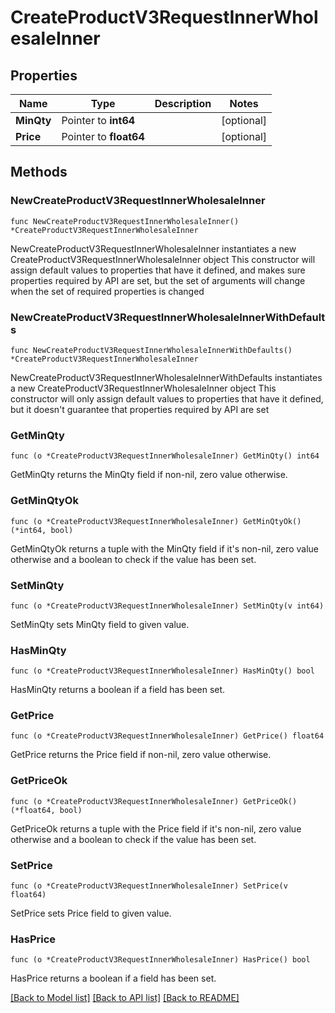 # CreateProductV3RequestInnerWholesaleInner

## Properties

Name | Type | Description | Notes
------------ | ------------- | ------------- | -------------
**MinQty** | Pointer to **int64** |  | [optional] 
**Price** | Pointer to **float64** |  | [optional] 

## Methods

### NewCreateProductV3RequestInnerWholesaleInner

`func NewCreateProductV3RequestInnerWholesaleInner() *CreateProductV3RequestInnerWholesaleInner`

NewCreateProductV3RequestInnerWholesaleInner instantiates a new CreateProductV3RequestInnerWholesaleInner object
This constructor will assign default values to properties that have it defined,
and makes sure properties required by API are set, but the set of arguments
will change when the set of required properties is changed

### NewCreateProductV3RequestInnerWholesaleInnerWithDefaults

`func NewCreateProductV3RequestInnerWholesaleInnerWithDefaults() *CreateProductV3RequestInnerWholesaleInner`

NewCreateProductV3RequestInnerWholesaleInnerWithDefaults instantiates a new CreateProductV3RequestInnerWholesaleInner object
This constructor will only assign default values to properties that have it defined,
but it doesn't guarantee that properties required by API are set

### GetMinQty

`func (o *CreateProductV3RequestInnerWholesaleInner) GetMinQty() int64`

GetMinQty returns the MinQty field if non-nil, zero value otherwise.

### GetMinQtyOk

`func (o *CreateProductV3RequestInnerWholesaleInner) GetMinQtyOk() (*int64, bool)`

GetMinQtyOk returns a tuple with the MinQty field if it's non-nil, zero value otherwise
and a boolean to check if the value has been set.

### SetMinQty

`func (o *CreateProductV3RequestInnerWholesaleInner) SetMinQty(v int64)`

SetMinQty sets MinQty field to given value.

### HasMinQty

`func (o *CreateProductV3RequestInnerWholesaleInner) HasMinQty() bool`

HasMinQty returns a boolean if a field has been set.

### GetPrice

`func (o *CreateProductV3RequestInnerWholesaleInner) GetPrice() float64`

GetPrice returns the Price field if non-nil, zero value otherwise.

### GetPriceOk

`func (o *CreateProductV3RequestInnerWholesaleInner) GetPriceOk() (*float64, bool)`

GetPriceOk returns a tuple with the Price field if it's non-nil, zero value otherwise
and a boolean to check if the value has been set.

### SetPrice

`func (o *CreateProductV3RequestInnerWholesaleInner) SetPrice(v float64)`

SetPrice sets Price field to given value.

### HasPrice

`func (o *CreateProductV3RequestInnerWholesaleInner) HasPrice() bool`

HasPrice returns a boolean if a field has been set.


[[Back to Model list]](../README.md#documentation-for-models) [[Back to API list]](../README.md#documentation-for-api-endpoints) [[Back to README]](../README.md)


